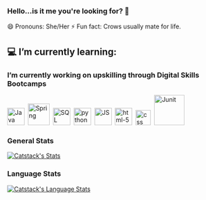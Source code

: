 ### Hello...is it me you're looking for? 👋

😄 Pronouns: She/Her
⚡ Fun fact: Crows usually mate for life.

## 💻 I’m currently learning:
### I’m currently working on upskilling through Digital Skills Bootcamps
<img src="https://i.imgur.com/FI6zNOd.png" width="40px" alt="Java"/> &nbsp;<img src="https://i.imgur.com/s9UZ2zj.png" width="50px" alt="Spring"/> &nbsp;<img src="https://i.imgur.com/p0iInfp.png" width="40px" alt="SQL"/> &nbsp;<img src="https://i.imgur.com/Gt41wVy.png" width="40px" alt="python" /> &nbsp;<img src="https://i.imgur.com/o0GEoUG.png" width="40px" alt="JS"/> &nbsp;<img src="https://i.imgur.com/TSZVG5g.png" width="40px" alt="html-5" /> &nbsp;<img src="https://i.imgur.com/9xbG6Ox.png" width="35px" alt="css"/> &nbsp;<img src="https://i.imgur.com/1z0WLUq.png" width="70px" alt="Junit"/>

### General Stats
[![Catstack's Stats](https://github-readme-stats.vercel.app/api/?username=catstacks&count_private=true&theme=tokyonight&showicons=true)]()

### Language Stats
[![Catstack's Language Stats](https://github-readme-stats.vercel.app/api/top-langs/?username=catstacks&langs_count=5&theme=tokyonight)]()
